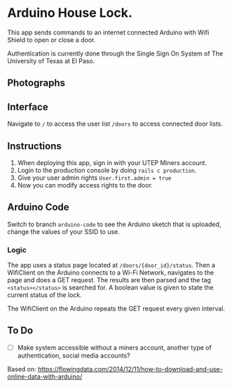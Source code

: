 # Arduino House Lock.

This app sends commands to an internet connected Arduino with Wifi Shield to open or close a door.

Authentication is currently done through the Single Sign On System of The University of Texas at El Paso.

## Photographs

## Interface

Navigate to `/` to access the user list
`/doors` to access connected door lists.


## Instructions

1. When deploying this app, sign in with your UTEP Miners account.
2. Login to the production console by doing `rails c production`.
3. Give your user admin rights `User.first.admin = true`
4. Now you can modify access rights to the door.

## Arduino Code

Switch to branch `arduino-code` to see the Arduino sketch that is uploaded, change the values of your SSID to use.

### Logic

The app uses a status page located at `/doors/{door_id}/status`. Then a WifiClient on the Arduino connects to a Wi-Fi Network, navigates to the page and does a GET request. The results are then parsed and the tag `<status></status>` is searched for. A boolean value is given to state the current status of the lock. 

The WifiClient on the Arduino repeats the GET request every given interval.

## To Do

- [ ] Make system accessible without a miners account, another type of authentication, social media accounts?

Based on:
https://flowingdata.com/2014/12/11/how-to-download-and-use-online-data-with-arduino/
